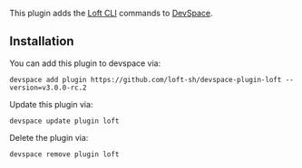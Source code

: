 This plugin adds the [Loft CLI](https://github.com/loft-sh/loft) commands to [DevSpace](https://github.com/loft-sh/devspace). 

## Installation

You can add this plugin to devspace via:
```
devspace add plugin https://github.com/loft-sh/devspace-plugin-loft --version=v3.0.0-rc.2
```

Update this plugin via:
```
devspace update plugin loft
```

Delete the plugin via:
```
devspace remove plugin loft
```
